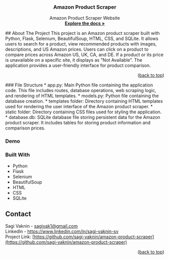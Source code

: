 <a name="readme-top"></a>

<h3 align="center">Amazon Product Scraper</h3>
  <p align="center">
   Amazon Product Scraper Website
    <br />
    <a href="https://github.com/sagi-vaknin/amazon-product-scraper"><strong>Explore the docs »</strong></a>
  </p>
</div>
## About The Project
This project is an Amazon product scraper built with Python, Flask, Selenium, BeautifulSoup, HTML, CSS, and SQLite. It allows users to search for a product, view recommended products with images, descriptions, and US Amazon prices. Users can click on a product to compare prices across Amazon US, UK, CA, and DE. If a product or its price is unavailable on a specific site, it displays as "Not Available". The application provides a user-friendly interface for product comparison.

<p align="right">(<a href="#readme-top">back to top</a>)</p>
### File Structure
* app.py: Main Python file containing the application code. This file includes routes, database operations, web scraping logic, and rendering of HTML templates.
* models.py: Python file containing the database creation.
* templates folder: Directory containing HTML templates used for rendering the user interface of the Amazon product scraper.
* static folder: Directory containing CSS files used for styling the application.
* database.db: SQLite database file storing persistent data for the Amazon product scraper. It includes tables for storing product information and comparison prices.

### Demo


### Built With
* Python
* Flask
* Selenium
* BeautifulSoup
* HTML
* CSS
* SQLite
 
## Contact
Sagi Vaknin - sagivak1@gmail.com <br>
LinkedIn - https://www.linkedin.com/in/sagi-vaknin-sv <br>
Project Link: [https://github.com/sagi-vaknin/amazon-product-scraper](https://github.com/sagi-vaknin/amazon-product-scraper)
<p align="right">(<a href="#readme-top">back to top</a>)</p>
